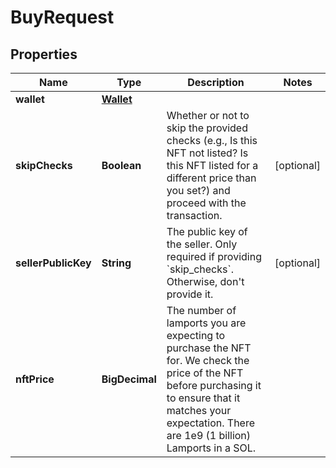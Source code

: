 

# BuyRequest


## Properties

Name | Type | Description | Notes
------------ | ------------- | ------------- | -------------
**wallet** | [**Wallet**](Wallet.md) |  | 
**skipChecks** | **Boolean** | Whether or not to skip the provided checks (e.g., Is this NFT not listed? Is this NFT listed for a different price than you set?) and proceed with the transaction.  |  [optional]
**sellerPublicKey** | **String** | The public key of the seller. Only required if providing &#x60;skip_checks&#x60;. Otherwise, don&#39;t provide it.  |  [optional]
**nftPrice** | **BigDecimal** | The number of lamports you are expecting to purchase the NFT for. We check the price of the NFT before  purchasing it to ensure that it matches your expectation. There are 1e9 (1 billion) Lamports in a SOL.  | 



